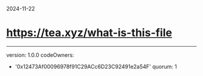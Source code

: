 2024-11-22

# https://tea.xyz/what-is-this-file

---

version: 1.0.0
codeOwners:

- '0x12473Af00096978f91C29ACc6D23C92491e2a54F'
  quorum: 1
